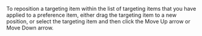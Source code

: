 <Token xmlns:xlink="http://www.w3.org/1999/xlink">To reposition a targeting item within the list of targeting items that you have applied to a preference item, either drag the targeting item to a new position, or select the targeting item and then click the <ui xmlns="http://ddue.schemas.microsoft.com/authoring/2003/5">Move Up</ui> arrow or <ui xmlns="http://ddue.schemas.microsoft.com/authoring/2003/5">Move Down</ui> arrow.</Token>